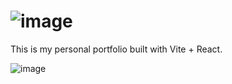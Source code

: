 # ![image](https://github.com/DevFreAkeD/Dev-FreAkeD-Portfolio/assets/32740788/4ee34f2f-02bf-4d46-969b-c5099c3c3f16)

This is my personal portfolio built with Vite + React.

![image](https://github.com/DevFreAkeD/Dev-FreAkeD-Portfolio/assets/32740788/e2498f9b-6f5d-4ddf-b8ef-6871b12c7853)


